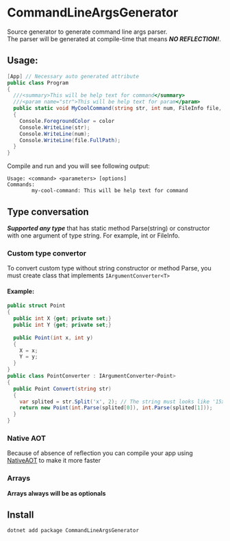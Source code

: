 # CommandLineArgsGenerator
Source generator to generate command line args parser.   
The parser will be generated at compile-time that means ***NO REFLECTION!***.
## Usage:
```cs
[App] // Necessary auto generated attribute
public class Program
{
  ///<summary>This will be help text for command</summary>
  ///<param name="str">This will be help text for param</param>
  public static void MyCoolCommand(string str, int num, FileInfo file, /* color is optional parameter */ ConsoleColor color = ConsoleColor.Grey)
  {
    Console.ForegroundColor = color
    Console.WriteLine(str);
    Console.WriteLine(num);
    Console.WriteLine(file.FullPath);
  }
}
```
Compile and run and you will see following output:
```
Usage: <command> <parameters> [options]
Commands:
        my-cool-command: This will be help text for command
```
## Type conversation
***Supported any type*** that has static method Parse(string) or constructor with one argument of type string.
For example, int or FileInfo.
### Custom type convertor
To convert custom type without string constructor or method Parse, you must create class that implements `IArgumentConverter<T>`
#### Example:
```cs
public struct Point
{
  public int X {get; private set;}
  public int Y {get; private set;}
  
  public Point(int x, int y)
  {
    X = x;
    Y = y;
  }
}
public class PointConverter : IArgumentConverter<Point> 
{
  public Point Convert(string str)
  {
    var splited = str.Split('x', 2); // The string must looks like '15x25'
    return new Point(int.Parse(splited[0]), int.Parse(splited[1])); 
  }
}
```
### Native AOT
Because of absence of reflection you can compile your app using [NativeAOT](https://github.com/dotnet/runtimelab/tree/feature/NativeAOT/) to make it more faster
### Arrays
**Arrays always will be as optionals**
## Install
```
dotnet add package CommandLineArgsGenerator
```
